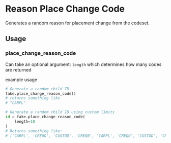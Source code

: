 # Reason Place Change Code
 Generates a random reason for placement change from the codeset.

## Usage
### place_change_reason_code

Can take an optional argument: `length` which determines
how many codes are returned

example usage
```python
# Generate a random child ID
fake.place_change_reason_code()
# returns something like 
# "CARPL"

# Generate a random child ID using custom limits
id = fake.place_change_reason_code(
    length=10
)
# Returns something like: 
# ['CARPL', 'CREQO', 'CUSTOD', 'CREQB', 'CARPL', 'CREQO', 'CUSTOD', 'CREQB', 'CUSTOD', 'CREQO']
```